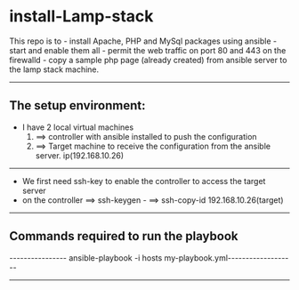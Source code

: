 # install-Lamp-stack
 This repo is to
	- install Apache, PHP and MySql packages using ansible
 	- start and enable them all
	- permit the web traffic on port 80 and 443 on the firewalld
	- copy a sample php page (already created) from ansible server to the lamp stack machine.
**************************************************************************************************

## The setup environment:
- I have 2 local virtual machines
	1. ==> controller with ansible installed to push the configuration
	2. ==> Target machine to receive the configuration from the ansible server. ip(192.168.10.26)
****************************************************************************************************
- We first need ssh-key to enable the controller to access the target server
- on the controller ==> ssh-keygen
		-  ==> ssh-copy-id 192.168.10.26(target)
****************************************************************************************************		  
## Commands required to run the playbook
---------------- ansible-playbook -i hosts my-playbook.yml-------------------
***************************************************************************************************

